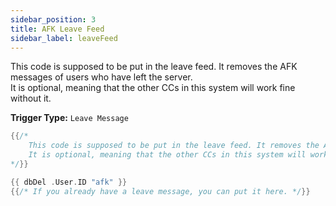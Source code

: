 ```yaml
---
sidebar_position: 3
title: AFK Leave Feed
sidebar_label: leaveFeed
---
```


This code is supposed to be put in the leave feed. It removes the AFK messages of users who have left the server.  
It is optional, meaning that the other CCs in this system will work fine without it.

**Trigger Type:** `Leave Message`

```go
{{/*
	This code is supposed to be put in the leave feed. It removes the AFK messages of users who have left the server.
	It is optional, meaning that the other CCs in this system will work fine without it.
*/}}

{{ dbDel .User.ID "afk" }}
{{/* If you already have a leave message, you can put it here. */}}
```